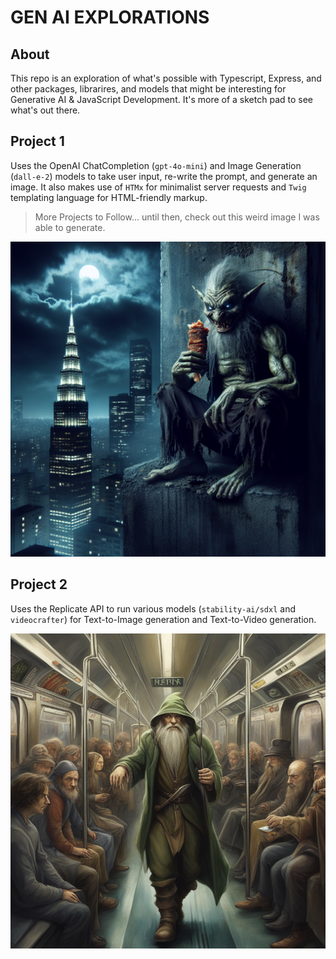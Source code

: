 # GEN AI EXPLORATIONS

## About

This repo is an exploration of what's possible with Typescript, Express, and other packages, librarires, and models that might be interesting for Generative AI & JavaScript Development. It's more of a sketch pad to see what's out there.

## Project 1
Uses the OpenAI ChatCompletion (`gpt-4o-mini`) and Image Generation (`dall-e-2`) models to take user input, re-write the prompt, and generate an image. It also makes use of `HTMx` for minimalist server requests and `Twig` templating language for HTML-friendly markup.


> More Projects to Follow... until then, check out this weird image I was able to generate.

![Prompt: hobgoblin eating schwarma on a cold night atop skyscrapers. Dark, gritty, and scary aesthetic. Creep me out a little](src/public/assets/images/gen-ai-img__dall-e-2__goblin.png "GenAI Goblin")

## Project 2
Uses the Replicate API to run various models (`stability-ai/sdxl` and `videocrafter`) for Text-to-Image generation and Text-to-Video generation.

![Surrealist style, a hobbit from Lord of The Rings riding the subway in a metroplitan city surrounded by other Middle Earth characters. I should see at least one wizard, an Elf, an Ork, and a Dwarf](src/public/assets/images/hobbit-subway.png "Hobbit Subway")